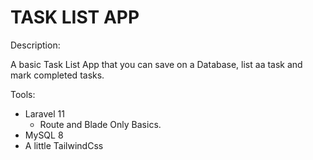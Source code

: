 # TASK LIST APP

Description:

A basic Task List App that you can save on a Database, list aa task and mark completed tasks. 

Tools:
* Laravel 11
    * Route and Blade Only Basics. 
* MySQL 8
* A little TailwindCss


